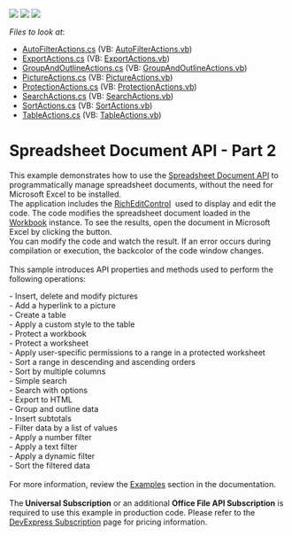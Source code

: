 <!-- default badges list -->
![](https://img.shields.io/endpoint?url=https://codecentral.devexpress.com/api/v1/VersionRange/128613167/14.2.5%2B)
[![](https://img.shields.io/badge/Open_in_DevExpress_Support_Center-FF7200?style=flat-square&logo=DevExpress&logoColor=white)](https://supportcenter.devexpress.com/ticket/details/T217615)
[![](https://img.shields.io/badge/📖_How_to_use_DevExpress_Examples-e9f6fc?style=flat-square)](https://docs.devexpress.com/GeneralInformation/403183)
<!-- default badges end -->
<!-- default file list -->
*Files to look at*:

* [AutoFilterActions.cs](./CS/SpreadsheetDocServerAPIPart2/CodeExamples/AutoFilterActions.cs) (VB: [AutoFilterActions.vb](./VB/SpreadsheetDocServerAPIPart2/CodeExamples/AutoFilterActions.vb))
* [ExportActions.cs](./CS/SpreadsheetDocServerAPIPart2/CodeExamples/ExportActions.cs) (VB: [ExportActions.vb](./VB/SpreadsheetDocServerAPIPart2/CodeExamples/ExportActions.vb))
* [GroupAndOutlineActions.cs](./CS/SpreadsheetDocServerAPIPart2/CodeExamples/GroupAndOutlineActions.cs) (VB: [GroupAndOutlineActions.vb](./VB/SpreadsheetDocServerAPIPart2/CodeExamples/GroupAndOutlineActions.vb))
* [PictureActions.cs](./CS/SpreadsheetDocServerAPIPart2/CodeExamples/PictureActions.cs) (VB: [PictureActions.vb](./VB/SpreadsheetDocServerAPIPart2/CodeExamples/PictureActions.vb))
* [ProtectionActions.cs](./CS/SpreadsheetDocServerAPIPart2/CodeExamples/ProtectionActions.cs) (VB: [ProtectionActions.vb](./VB/SpreadsheetDocServerAPIPart2/CodeExamples/ProtectionActions.vb))
* [SearchActions.cs](./CS/SpreadsheetDocServerAPIPart2/CodeExamples/SearchActions.cs) (VB: [SearchActions.vb](./VB/SpreadsheetDocServerAPIPart2/CodeExamples/SearchActions.vb))
* [SortActions.cs](./CS/SpreadsheetDocServerAPIPart2/CodeExamples/SortActions.cs) (VB: [SortActions.vb](./VB/SpreadsheetDocServerAPIPart2/CodeExamples/SortActions.vb))
* [TableActions.cs](./CS/SpreadsheetDocServerAPIPart2/CodeExamples/TableActions.cs) (VB: [TableActions.vb](./VB/SpreadsheetDocServerAPIPart2/CodeExamples/TableActions.vb))
<!-- default file list end -->
# Spreadsheet Document API - Part 2


This example demonstrates how to use the <a href="https://documentation.devexpress.com/OfficeFileAPI/14912/Spreadsheet-Document-API">Spreadsheet Document API</a> to programmatically manage spreadsheet documents, without the need for Microsoft Excel to be installed.<br>The application includes the <a href="https://documentation.devexpress.com/#WindowsForms/CustomDocument6975">RichEditControl</a>  used to display and edit the code. The code modifies the spreadsheet document loaded in the <a href="https://documentation.devexpress.com/OfficeFileAPI/DevExpress.Spreadsheet.Workbook.class">Workbook</a> instance. To see the results, open the document in Microsoft Excel by clicking the button.<br>You can modify the code and watch the result. If an error occurs during compilation or execution, the backcolor of the code window changes.<br><br>This sample introduces API properties and methods used to perform the following operations:<br>
<p>- Insert, delete and modify pictures<br>- Add a hyperlink to a picture<br>- Create a table<br>- Apply a custom style to the table<br>- Protect a workbook<br>- Protect a worksheet<br>- Apply user-specific permissions to a range in a protected worksheet<br>- Sort a range in descending and ascending orders<br>- Sort by multiple columns<br>- Simple search<br>- Search with options <br>- Export to HTML<br>- Group and outline data<br>- Insert subtotals<br>- Filter data by a list of values<br>- Apply a number filter<br>- Apply a text filter <br>- Apply a dynamic filter<br>- Sort the filtered data<br><br>For more information, review the <a href="https://documentation.devexpress.com/OfficeFileAPI/12074/Spreadsheet-Document-API/Examples"><u>Examples</u></a> section in the documentation.<br><br>The<strong> Universal Subscription</strong> or an additional <strong>Office File API Subscription</strong> is required to use this example in production code. Please refer to the <a href="https://www.devexpress.com/Buy/NET/">DevExpress Subscription</a> page for pricing information.</p>
<br/>


